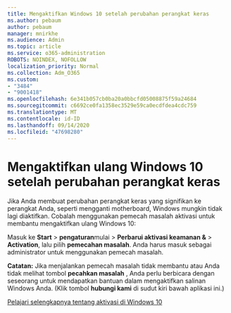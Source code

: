 ```yaml
---
title: Mengaktifkan Windows 10 setelah perubahan perangkat keras
ms.author: pebaum
author: pebaum
manager: mnirkhe
ms.audience: Admin
ms.topic: article
ms.service: o365-administration
ROBOTS: NOINDEX, NOFOLLOW
localization_priority: Normal
ms.collection: Adm_O365
ms.custom:
- "3484"
- "9001418"
ms.openlocfilehash: 6e341b057cb0ba20a0bbcfd05008875f59a24684
ms.sourcegitcommit: c6692ce0fa1358ec3529e59ca0ecdfdea4cdc759
ms.translationtype: MT
ms.contentlocale: id-ID
ms.lasthandoff: 09/14/2020
ms.locfileid: "47698280"
---
```

# <a name="reactivating-windows-10-after-a-hardware-change"></a>Mengaktifkan ulang Windows 10 setelah perubahan perangkat keras

Jika Anda membuat perubahan perangkat keras yang signifikan ke perangkat Anda, seperti mengganti motherboard, Windows mungkin tidak lagi diaktifkan. Cobalah menggunakan pemecah masalah aktivasi untuk membantu mengaktifkan ulang Windows 10:

Masuk ke **Start**  >  **pengaturan**mulai  >  **Perbarui aktivasi keamanan &**  >  **Activation**, lalu pilih **pemecahan masalah**. Anda harus masuk sebagai administrator untuk menggunakan pemecah masalah.

**Catatan:** Jika menjalankan pemecah masalah tidak membantu atau Anda tidak melihat tombol **pecahkan masalah** , Anda perlu berbicara dengan seseorang untuk mendapatkan bantuan dalam mengaktifkan salinan Windows Anda. (Klik tombol **hubungi kami** di sudut kiri bawah aplikasi ini.)

[Pelajari selengkapnya tentang aktivasi di Windows 10](https://support.microsoft.com/help/12440/windows-10-activate)
